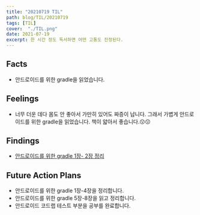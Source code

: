 ```yaml
---
title: "20210719 TIL"
path: blog/TIL/20210719
tags: [TIL]
cover:  "./TIL.png"
date: 2021-07-19
excerpt: 한 시간 정도 독서하면 어떤 고통도 진정된다.
---
```


## Facts

- 안드로이드를 위한 gradle을 읽었습니다.

## Feelings

* 너무 더운 데다 몸도 안 좋아서 가만히 있어도 짜증이 납니다. 그래서 가볍게 안드로이드를 위한 gradle을 읽었습니다. 책이 얇아서 좋습니다.😗😗

## Findings

* [안드로이드를 위한 gradle 1장- 2장 정리](https://hyejineee.github.io/blog/Reading/gradle-for-android)

## Future Action Plans

* 안드로이드를 위한 gradle 1장-4장을 정리합니다.
* 안드로이드를 위한 gradle 5장-8장을 읽고 정리합니다.
* 안드로이드 코드랩 테스트 부분을 공부를 완료합니다. 

